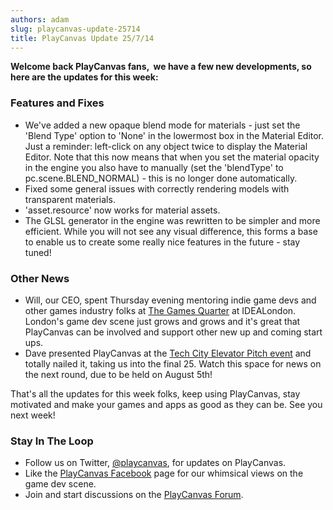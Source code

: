```yaml
---
authors: adam
slug: playcanvas-update-25714
title: PlayCanvas Update 25/7/14
---
```


**Welcome back PlayCanvas fans,  we have a few new developments, so here are the updates for this week:**

### Features and Fixes

- We've added a new opaque blend mode for materials - just set the 'Blend Type' option to 'None' in the lowermost box in the Material Editor. Just a reminder: left-click on any object twice to display the Material Editor. Note that this now means that when you set the material opacity in the engine you also have to manually (set the 'blendType' to pc.scene.BLEND_NORMAL) - this is no longer done automatically.
- Fixed some general issues with correctly rendering models with transparent materials.
- 'asset.resource' now works for material assets.
- The GLSL generator in the engine was rewritten to be simpler and more efficient. While you will not see any visual difference, this forms a base to enable us to create some really nice features in the future - stay tuned!

### Other News

- Will, our CEO, spent Thursday evening mentoring indie game devs and other games industry folks at [The Games Quarter](http://thegamesquarter.org.uk/) at IDEALondon. London's game dev scene just grows and grows and it's great that PlayCanvas can be involved and support other new up and coming start ups.
- Dave presented PlayCanvas at the [Tech City Elevator Pitch event](http://techcitynews.com/2014/07/15/100-of-londons-best-startups-take-part-in-elevator-pitch-first-round/) and totally nailed it, taking us into the final 25. Watch this space for news on the next round, due to be held on August 5th!

That's all the updates for this week folks, keep using PlayCanvas, stay motivated and make your games and apps as good as they can be. See you next week!

### Stay In The Loop

- Follow us on Twitter, [@playcanvas](https://twitter.com/playcanvas), for updates on PlayCanvas.
- Like the [PlayCanvas Facebook](https://facebook.com/playcanvas) page for our whimsical views on the game dev scene.
- Join and start discussions on the [PlayCanvas Forum](https://forum.playcanvas.com/).
